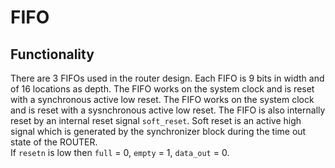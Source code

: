 # FIFO
## Functionality
There are 3 FIFOs used in the router design. Each FIFO is 9 bits in width and of 16 locations as depth. The FIFO works on the system clock and is reset with a synchronous active low reset. The FIFO works on the system clock and is reset with a sysnchronous active low reset. The FIFO is also internally reset by an internal reset signal `soft_reset`. Soft reset is an active high signal which is generated by the synchronizer block during the time out state of the ROUTER.<br/>
If `resetn` is low then `full` = 0, `empty` = 1, `data_out` = 0.
